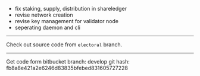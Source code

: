 - fix staking, supply, distribution in shareledger
- revise network creation
- revise key management for validator node
- seperating daemon and cli


-------------------
Check out source code from `electoral` branch.

---
Get code form bitbucket
branch: develop
git hash: fb8a8e421a2e6246d83835bfebed831605727228
